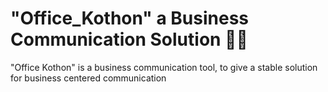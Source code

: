 # "Office_Kothon" a Business Communication Solution 💼💬

"Office Kothon" is a business communication tool, to give a stable solution for business centered communication
